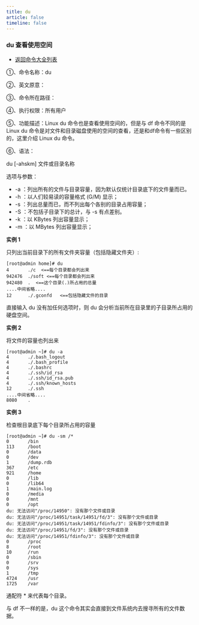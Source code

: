 ```yaml
---
title: du
article: false
timeline: false
---
```

### du 查看使用空间

- [返回命令大全列表](../command.md#磁盘管理)

①、命令名称：du

②、英文原意：

③、命令所在路径：

④、执行权限：所有用户

⑤、功能描述：Linux du 命令也是查看使用空间的，但是与 df 命令不同的是 Linux du 命令是对文件和目录磁盘使用的空间的查看，还是和df命令有一些区别的，这里介绍 Linux du 命令。

⑥、语法：

du [-ahskm] 文件或目录名称

选项与参数：

- -a  ：列出所有的文件与目录容量，因为默认仅统计目录底下的文件量而已。
- -h  ：以人们较易读的容量格式 (G/M) 显示；
- -s  ：列出总量而已，而不列出每个各别的目录占用容量；
- -S  ：不包括子目录下的总计，与 -s 有点差别。
- -k  ：以 KBytes 列出容量显示；
- -m  ：以 MBytes 列出容量显示；

**实例 1**

只列出当前目录下的所有文件夹容量（包括隐藏文件夹）:

```shell
[root@admin home]# du
4       ./c  <==每个目录都会列出来
942476  ./soft <==每个目录都会列出来
942480  .  <==这个目录(.)所占用的总量
....中间省略....
12      ./.gconfd   <==包括隐藏文件的目录          
```

直接输入 du 没有加任何选项时，则 du 会分析当前所在目录里的子目录所占用的硬盘空间。

**实例 2**

将文件的容量也列出来

```shell
[root@admin ~]# du -a
4       ./.bash_logout
4       ./.bash_profile
4       ./.bashrc
4       ./.ssh/id_rsa
4       ./.ssh/id_rsa.pub
4       ./.ssh/known_hosts
12      ./.ssh
....中间省略....
8080    .
```

**实例 3**

检查根目录底下每个目录所占用的容量

```shell
[root@admin ~]# du -sm /*
0       /bin
113     /boot
0       /data
0       /dev
1       /dump.rdb
367     /etc
921     /home
0       /lib
0       /lib64
1       /main.log
0       /media
0       /mnt
0       /opt
du: 无法访问"/proc/14950": 没有那个文件或目录
du: 无法访问"/proc/14951/task/14951/fd/3": 没有那个文件或目录
du: 无法访问"/proc/14951/task/14951/fdinfo/3": 没有那个文件或目录
du: 无法访问"/proc/14951/fd/3": 没有那个文件或目录
du: 无法访问"/proc/14951/fdinfo/3": 没有那个文件或目录
0       /proc
8       /root
10      /run
0       /sbin
0       /srv
0       /sys
1       /tmp
4724    /usr
1725    /var
```

通配符 * 来代表每个目录。

与 df 不一样的是，du 这个命令其实会直接到文件系统内去搜寻所有的文件数据。
